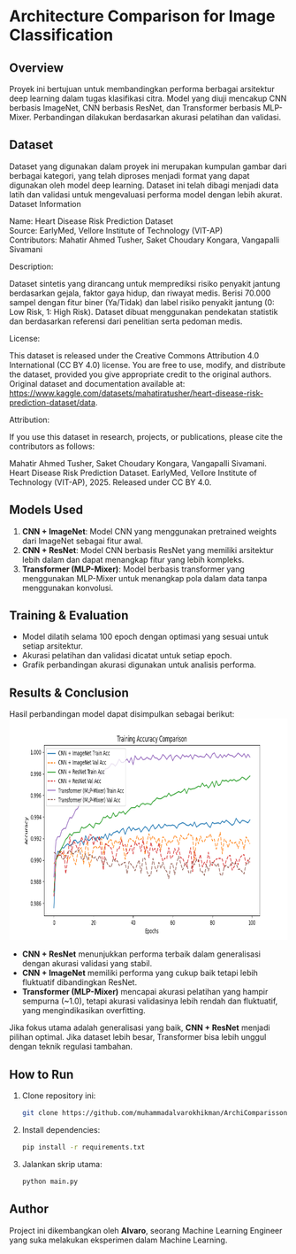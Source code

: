 # Architecture Comparison for Image Classification

## Overview
Proyek ini bertujuan untuk membandingkan performa berbagai arsitektur deep learning dalam tugas klasifikasi citra. Model yang diuji mencakup CNN berbasis ImageNet, CNN berbasis ResNet, dan Transformer berbasis MLP-Mixer. Perbandingan dilakukan berdasarkan akurasi pelatihan dan validasi.

## Dataset
Dataset yang digunakan dalam proyek ini merupakan kumpulan gambar dari berbagai kategori, yang telah diproses menjadi format yang dapat digunakan oleh model deep learning. Dataset ini telah dibagi menjadi data latih dan validasi untuk mengevaluasi performa model dengan lebih akurat.
Dataset Information

Name: Heart Disease Risk Prediction Dataset <br>
Source: EarlyMed, Vellore Institute of Technology (VIT-AP) <br>
Contributors: Mahatir Ahmed Tusher, Saket Choudary Kongara, Vangapalli Sivamani

Description:

Dataset sintetis yang dirancang untuk memprediksi risiko penyakit jantung berdasarkan gejala, faktor gaya hidup, dan riwayat medis.
Berisi 70.000 sampel dengan fitur biner (Ya/Tidak) dan label risiko penyakit jantung (0: Low Risk, 1: High Risk).
Dataset dibuat menggunakan pendekatan statistik dan berdasarkan referensi dari penelitian serta pedoman medis.

License:

This dataset is released under the Creative Commons Attribution 4.0 International (CC BY 4.0) license.
You are free to use, modify, and distribute the dataset, provided you give appropriate credit to the original authors.
<br>Original dataset and documentation available at: https://www.kaggle.com/datasets/mahatiratusher/heart-disease-risk-prediction-dataset/data.

Attribution:

If you use this dataset in research, projects, or publications, please cite the contributors as follows:

Mahatir Ahmed Tusher, Saket Choudary Kongara, Vangapalli Sivamani. Heart Disease Risk Prediction Dataset. EarlyMed, Vellore Institute of Technology (VIT-AP), 2025. Released under CC BY 4.0.


## Models Used
1. **CNN + ImageNet**: Model CNN yang menggunakan pretrained weights dari ImageNet sebagai fitur awal.
2. **CNN + ResNet**: Model CNN berbasis ResNet yang memiliki arsitektur lebih dalam dan dapat menangkap fitur yang lebih kompleks.
3. **Transformer (MLP-Mixer)**: Model berbasis transformer yang menggunakan MLP-Mixer untuk menangkap pola dalam data tanpa menggunakan konvolusi.

## Training & Evaluation
- Model dilatih selama 100 epoch dengan optimasi yang sesuai untuk setiap arsitektur.
- Akurasi pelatihan dan validasi dicatat untuk setiap epoch.
- Grafik perbandingan akurasi digunakan untuk analisis performa.

## Results & Conclusion
Hasil perbandingan model dapat disimpulkan sebagai berikut:
<img height="400" src="https://github.com/muhammadalvarokhikman/ArchiComparisson/blob/ce55835512c23e1e414463ddddca2a4f398dead9/result/Figure_4.png"/><br>
- **CNN + ResNet** menunjukkan performa terbaik dalam generalisasi dengan akurasi validasi yang stabil.
- **CNN + ImageNet** memiliki performa yang cukup baik tetapi lebih fluktuatif dibandingkan ResNet.
- **Transformer (MLP-Mixer)** mencapai akurasi pelatihan yang hampir sempurna (~1.0), tetapi akurasi validasinya lebih rendah dan fluktuatif, yang mengindikasikan overfitting.

Jika fokus utama adalah generalisasi yang baik, **CNN + ResNet** menjadi pilihan optimal. Jika dataset lebih besar, Transformer bisa lebih unggul dengan teknik regulasi tambahan.

## How to Run
1. Clone repository ini:
   ```bash
   git clone https://github.com/muhammadalvarokhikman/ArchiComparisson.git
   ```
2. Install dependencies:
   ```bash
   pip install -r requirements.txt
   ```
3. Jalankan skrip utama:
   ```bash
   python main.py
   ```

## Author
Project ini dikembangkan oleh **Alvaro**, seorang Machine Learning Engineer yang suka melakukan eksperimen dalam Machine Learning.
